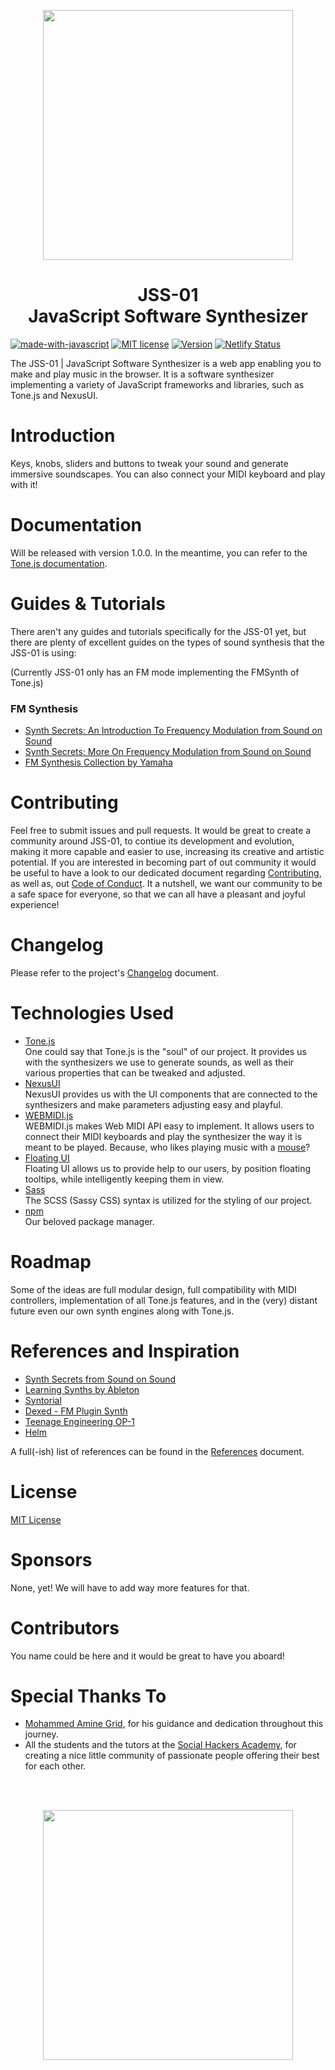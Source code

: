 <p align="center">
<img width="400px" src="https://github.com/michaelkolesidis/javascript-software-synthesizer/blob/main/assets/logo/logo512.png">
</p>

<h1 align="center">JSS-01<br>JavaScript Software Synthesizer</h1>

[![made-with-javascript](https://img.shields.io/badge/Made%20with-JavaScript-01004c.svg)](https://developer.mozilla.org/en-US/docs/Web/JavaScript)
[![MIT license](https://img.shields.io/badge/License-MIT-01004c.svg)](https://github.com/michaelkolesidis/javascript-software-synthesizer/blob/main/LICENSE.md)
[![Version](https://img.shields.io/badge/version-0.2.5-01004c.svg)](https://shields.io/)
[![Netlify Status](https://api.netlify.com/api/v1/badges/93c42090-6fc9-4c3d-a462-42b535ea9d15/deploy-status)](https://app.netlify.com/sites/javascript-software-synthesizer/deploys)

The JSS-01 | JavaScript Software Synthesizer is a web app enabling you to make and play music in the browser. It is a software synthesizer implementing a variety of JavaScript frameworks and libraries, such as Tone.js and NexusUI.

# Introduction
Keys, knobs, sliders and buttons to tweak your sound and generate immersive soundscapes. You can also connect your MIDI keyboard and play with it!



# Documentation
Will be released with version 1.0.0. In the meantime, you can refer to the [Tone.js documentation](https://tonejs.github.io/docs/).



# Guides & Tutorials
There aren't any guides and tutorials specifically for the JSS-01 yet, but there are plenty of excellent guides on the types of sound synthesis that the JSS-01 is using:

(Currently JSS-01 only has an FM mode implementing the FMSynth of Tone.js)

### FM Synthesis
* [Synth Secrets: An Introduction To Frequency Modulation from Sound on Sound](https://web.archive.org/web/20160403123704/http://www.soundonsound.com/sos/apr00/articles/synthsecrets.htm)
* [Synth Secrets: More On Frequency Modulation from Sound on Sound](https://web.archive.org/web/20160404062919/http://www.soundonsound.com/sos/may00/articles/synth.htm)
* [FM Synthesis Collection by Yamaha](https://www.yamahasynth.com/learn/synth-programming/fm-synthesis-collection)



# Contributing
Feel free to submit issues and pull requests. It would be great to create a community around JSS-01, to contiue its development and evolution, making it more capable and easier to use, increasing its creative and artistic potential.
If you are interested in becoming part of out community it would be useful to have a look to our dedicated document regarding [Contributing](https://github.com/michaelkolesidis/javascript-software-synthesizer/blob/main/CONTRIBUTING.md), as well as, out [Code of Conduct](https://github.com/michaelkolesidis/javascript-software-synthesizer/blob/main/CODE_OF_CONDUCT.md). It a nutshell, we want our community to be a safe space for everyone, so that we can all have a pleasant and joyful experience!



# Changelog
Please refer to the project's [Changelog](https://github.com/michaelkolesidis/javascript-software-synthesizer/blob/main/CHANGELOG.md) document.



# Technologies Used
* [Tone.js](https://github.com/Tonejs/Tone.js/)
<br>One  could say that Tone.js is the "soul" of our project. It provides us with the synthesizers we use to generate sounds, as well as their various properties that can be tweaked and adjusted.
* [NexusUI](https://github.com/nexus-js/ui)
<br>NexusUI provides us with the UI components that are connected to the synthesizers and make parameters adjusting easy and playful.
* [WEBMIDI.js](https://github.com/djipco/webmidi)
<br>WEBMIDI.js makes Web MIDI API easy to implement. It allows users to connect their MIDI keyboards and play the synthesizer the way it is meant to be played. Because, who likes playing music with a [mouse](https://web.archive.org/web/20150928202135im_/https://kathytemean.files.wordpress.com/2014/11/46289.jpg?w=500&h=540)?
* [Floating UI](https://github.com/floating-ui/floating-ui)
<br>Floating UI allows us to provide help to our users, by position floating tooltips, while intelligently keeping them in view.
* [Sass](https://github.com/sass/sass)
<br>The SCSS (Sassy CSS) syntax is utilized for the styling of our project.
* [npm](https://github.com/npm/cli)
<br>Our beloved package manager.



# Roadmap
Some of the ideas are full modular design, full compatibility with MIDI controllers, implementation of all Tone.js features, and in the (very) distant future even our own synth engines along with Tone.js.



# References and Inspiration
* [Synth Secrets from Sound on Sound](https://www.soundonsound.com/series/synth-secrets-sound-sound)
* [Learning Synths by Ableton](https://learningsynths.ableton.com/en/playground)
* [Syntorial](https://www.syntorial.com/)
* [Dexed - FM Plugin Synth](https://github.com/asb2m10/dexed)
* [Teenage Engineering OP-1](https://teenage.engineering/products/op-1)
* [Helm](https://tytel.org/helm/)

A full(-ish) list of references can be found in the [References](https://github.com/michaelkolesidis/javascript-software-synthesizer/blob/main/REFERENCES.md) document.



# License
[MIT License](https://opensource.org/licenses/MIT)



# Sponsors
None, yet! We will have to add way more features for that.



# Contributors
You name could be here and it would be great to have you aboard!



# Special Thanks To
* [Mohammed Amine Grid](https://github.com/mohammed-amine-grid), for his guidance and dedication throughout this journey.
* All the students and the tutors at the [Social Hackers Academy](https://github.com/SocialHackersAcademy), for creating a nice little community of passionate people offering their best for each other.
<br>
<br>
<p align="center">
<img width="400px" src="https://github.com/michaelkolesidis/javascript-software-synthesizer/blob/main/assets/visual.png">
</p>